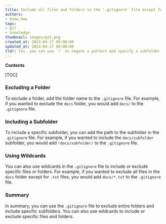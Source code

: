 ```yaml
---
title: Include all files and folders in the '.gitignore' file except for a specific subfolder
authors:
- know_how
tags:
- git
- knowledge
thumbnail: images/git.png
created_at: 2023-04-17 00:00:00
updated_at: 2023-04-17 00:00:00
tldr: Yes, you can use `!` to negate a pattern and specify a subfolder to include.
---
```


**Contents**

[TOC]

### Excluding a Folder

To exclude a folder, add the folder name to the `.gitignore` file. For example, if you wanted to exclude the `docs` folder, you would add `docs/` to the `.gitignore` file.

### Including a Subfolder

To include a specific subfolder, you can add the path to the subfolder in the `.gitignore` file. For example, if you wanted to include the `docs/subfolder` subfolder, you would add `!docs/subfolder/` to the `.gitignore` file.

### Using Wildcards

You can also use wildcards in the `.gitignore` file to include or exclude specific files or folders. For example, if you wanted to exclude all files in the `docs` folder except for `.txt` files, you would add `docs/*.txt` to the `.gitignore` file.

### Summary

In summary, you can use the `.gitignore` file to exclude entire folders and include specific subfolders. You can also use wildcards to include or exclude specific files and folders.
